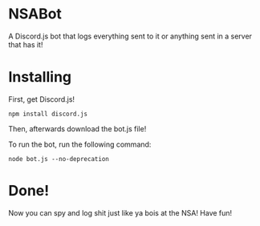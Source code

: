 # NSABot
A Discord.js bot that logs everything sent to it or anything sent in a server that has it!

# Installing

First, get Discord.js!

`npm install discord.js`

Then, afterwards download the bot.js file!

To run the bot, run the following command:

`node bot.js --no-deprecation`

# Done!

Now you can spy and log shit just like ya bois at the NSA! Have fun!
